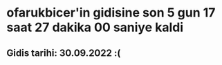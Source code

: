 # ofarukbicer'in gidisine son 5 gun 17 saat 27 dakika 00 saniye kaldi

## Gidis tarihi: 30.09.2022 :(